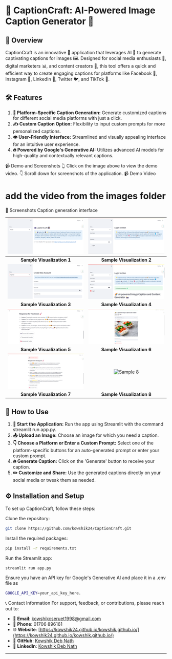 
# 🌟 CaptionCraft: AI-Powered Image Caption Generator 📸

## 🌈 Overview

CaptionCraft is an innovative 🚀 application that leverages AI 🤖 to generate captivating captions for images 🖼️. Designed for social media enthusiasts 📱, digital marketers 📊, and content creators 🎨, this tool offers a quick and efficient way to create engaging captions for platforms like Facebook 📘, Instagram 📸, LinkedIn 🔗, Twitter 🐦, and TikTok 🎵.


## 🛠️ Features
1. **📝 Platform-Specific Caption Generation:** Generate customized captions for different social media platforms with just a click.
2. **✍️ Custom Caption Option:** Flexibility to input custom prompts for more personalized captions.
3. **👁️ User-Friendly Interface:** Streamlined and visually appealing interface for an intuitive user experience.
4. **🔥 Powered by Google's Generative AI:** Utilizes advanced AI models for high-quality and contextually relevant captions.

📹 Demo and Screenshots
👆 Click on the image above to view the demo video.
👇 Scroll down for screenshots of the application.
📹 Demo Video
# add the video from the images folder

📸 Screenshots
Caption generation interface

| ![Sample 1](images/sample_1.png) | ![Sample 2](images/sample_2.png) |
|:--------------------------------:|:--------------------------------:|
|     **Sample Visualization 1**   |     **Sample Visualization 2**   |
| ![Sample 3](images/sample_3.png) | ![Sample 4](images/sample_4.png) |
|     **Sample Visualization 3**   |     **Sample Visualization 4**   |
| ![Sample 5](images/sample_5.png) | ![Sample 6](images/sample_6.png) |
|     **Sample Visualization 5**   |     **Sample Visualization 6**   |
| ![Sample 7](images/sample_7.png) | ![Sample 8](images/sample_8.png) |
|     **Sample Visualization 7**   |     **Sample Visualization 8**   |




## 📘 How to Use
1. **🚀 Start the Application:** Run the app using Streamlit with the command streamlit run app.py.
2. **📤 Upload an Image:** Choose an image for which you need a caption.
3. **👇 Choose a Platform or Enter a Custom Prompt:** Select one of the platform-specific buttons for an auto-generated prompt or enter your custom prompt.
4. **🔥 Generate Caption:** Click on the 'Generate' button to receive your caption.
5. **✏️ Customize and Share:** Use the generated captions directly on your social media or tweak them as needed.


## ⚙️ Installation and Setup
To set up CaptionCraft, follow these steps:

Clone the repository: 
```bash
git clone https://github.com/kowshik24/CaptionCraft.git
```
Install the required packages:
```bash 
pip install -r requirements.txt
```
Run the Streamlit app: 
```bash
streamlit run app.py
```
Ensure you have an API key for Google's Generative AI and place it in a .env file as 
```bash
GOOGLE_API_KEY=your_api_key_here.
```
📞 Contact Information
For support, feedback, or contributions, please reach out to:

- 📧 **Email**: [kowshikcseruet1998@gmail.com](mailto:kowshikcseruet1998@gmail.com)
- 📱 **Phone**: 01706 896161
- 🌐 **Website**: [https://kowshik24.github.io/kowshik.github.io/](https://kowshik24.github.io/kowshik.github.io/)
- 🚀 **GitHub**: [Kowshik Deb Nath](https://github.com/kowshik24)
- 🤝 **LinkedIn**: [Kowshik Deb Nath](https://www.linkedin.com/in/kowshik-deb-nath-7a0a3a1a0/)
---
